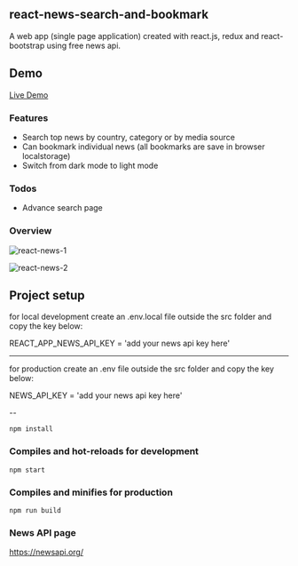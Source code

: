 ## react-news-search-and-bookmark

A web app (single page application) created with react.js, redux and react-bootstrap using free news api.

## Demo

[Live Demo]()

### Features

- Search top news by country, category or by media source
- Can bookmark individual news (all bookmarks are save in browser localstorage)
- Switch from dark mode to light mode

### Todos

- Advance search page

### Overview

![react-news-1]()

![react-news-2]()

## Project setup

for local development create an .env.local file outside the src folder and copy the key below:

REACT_APP_NEWS_API_KEY = 'add your news api key here'

---

for production create an .env file outside the src folder and copy the key below:

NEWS_API_KEY = 'add your news api key here'

--

```
npm install
```

### Compiles and hot-reloads for development

```
npm start
```

### Compiles and minifies for production

```
npm run build
```

### News API page

https://newsapi.org/
